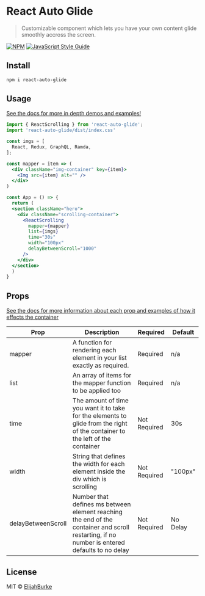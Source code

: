 # React Auto Glide

> Customizable component which lets you have your own content glide smoothly accross the screen.

[![NPM](https://img.shields.io/npm/v/react-auto-scroll.svg)](https://www.npmjs.com/package/react-auto-scroll) [![JavaScript Style Guide](https://img.shields.io/badge/code_style-standard-brightgreen.svg)](https://standardjs.com)

## Install

```bash
npm i react-auto-glide
```

## Usage

[See the docs for more in depth demos and examples!](https://autoglide.netlify.app/)

```jsx
import { ReactScrolling } from 'react-auto-glide';
import 'react-auto-glide/dist/index.css'

const imgs = [
  React, Redux, GraphQL, Ramda,
];

const mapper = item => (
  <div className="img-container" key={item}>
    <Img src={item} alt="" />
  </div>
)

const App = () => {
  return (
  <section className="hero">
    <div className="scrolling-container">
      <ReactScrolling
        mapper={mapper}
        list={imgs} 
        time="30s"
        width="100px"
        delayBetweenScroll="1000"
      />
    </div>
  </section>
  )
}
```

## Props

[See the docs for more information about each prop and examples of how it effects the container](https://autoglide.netlify.app/)

| Prop | Description | Required | Default |
| ---- | ----------- | -------- | ------- |
| mapper | A function for rendering each element in your list exactly as required. | Required | n/a |
| list | An array of items for the mapper function to be applied too | Required | n/a |
| time | The amount of time you want it to take for the elements to glide from the right of the container to the left of the container | Not Required | 30s |
| width | String that defines the width for each element inside the div which is scrolling | Not Required | "100px" |
| delayBetweenScroll | Number that defines ms between element reaching the end of the container and scroll restarting, if no number is entered defaults to no delay | Not Required | No Delay |

## License

MIT © [ElijahBurke](https://github.com/ElijahBurke)
